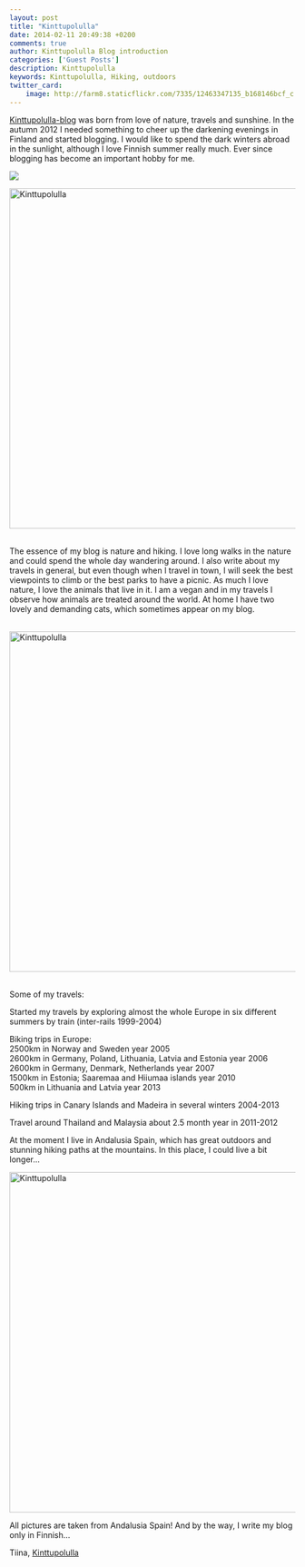 ```yaml
---
layout: post
title: "Kinttupolulla"
date: 2014-02-11 20:49:38 +0200
comments: true
author: Kinttupolulla Blog introduction
categories: ['Guest Posts']
description: Kinttupolulla
keywords: Kinttupolulla, Hiking, outdoors
twitter_card:
    image: http://farm8.staticflickr.com/7335/12463347135_b168146bcf_c.jpg
---
```

<a href="http://kinttupolulla.blogspot.com" target="_blank">Kinttupolulla-blog</a> was born from love of nature, travels and sunshine. In the autumn 2012 I needed something to cheer up the darkening evenings in Finland and started blogging. I would like to spend the dark winters abroad in the sunlight, although I love Finnish summer really much. Ever since blogging has become an important hobby for me.

<img src="http://farm8.staticflickr.com/7335/12463347135_b168146bcf_c.jpg">
<!--more--><br>

<a href="http://www.flickr.com/photos/90204224@N07/12463347295/" title="Kinttupolulla"><img src="http://farm8.staticflickr.com/7373/12463347295_74d74689f9_c.jpg" width="800" height="600" alt="Kinttupolulla"></a><br><br>

The essence of my blog is nature and hiking. I love long walks in the nature and could spend the whole day wandering around. I also write about my travels in general, but even though when I travel in town, I will seek the best viewpoints to climb or the best parks to have a picnic. As much I love nature, I love the animals that live in it. I am a vegan and in my travels I observe how animals are treated around the world. At home I have two lovely and demanding cats, which sometimes appear on my blog.<br><br>

<a href="http://www.flickr.com/photos/90204224@N07/12463347955/" title="Kinttupolulla"><img src="http://farm4.staticflickr.com/3762/12463347955_4baeb7afb0_c.jpg" width="800" height="600" alt="Kinttupolulla"></a><br><br>

Some of my travels:

Started my travels by exploring almost the whole Europe in six different summers by train (inter-rails 1999-2004)

Biking trips in Europe:<br>
 2500km in Norway and Sweden year 2005<br>
 2600km in Germany, Poland, Lithuania, Latvia and Estonia year 2006<br>
 2600km in Germany, Denmark, Netherlands year 2007<br>
 1500km in Estonia; Saaremaa and Hiiumaa islands year 2010<br>
 500km in Lithuania and Latvia year 2013<br>

Hiking trips in Canary Islands and Madeira in several winters 2004-2013

Travel around Thailand and Malaysia about 2.5 month year in 2011-2012

At the moment I live in Andalusia Spain, which has great outdoors and stunning hiking paths at the mountains. In this place, I could live a bit longer…

<a href="http://www.flickr.com/photos/90204224@N07/12463352255/" title="Kinttupolulla"><img src="http://farm8.staticflickr.com/7355/12463352255_4881739c29_c.jpg" width="800" height="600" alt="Kinttupolulla"></a>
 
All pictures are taken from Andalusia Spain! And by the way, I write my blog only in Finnish…

Tiina, <a href="http://kinttupolulla.blogspot.com" target="_blank">Kinttupolulla</a>